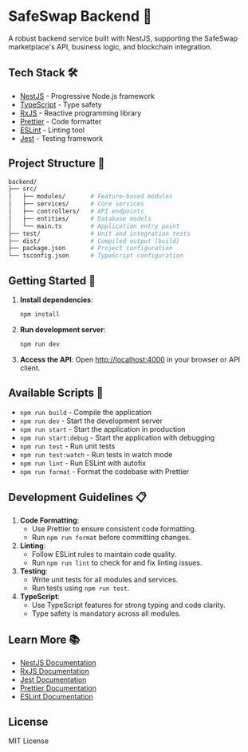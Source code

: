 # SafeSwap Backend 🚀

A robust backend service built with NestJS, supporting the SafeSwap marketplace's API, business logic, and blockchain integration.

## Tech Stack 🛠

- [NestJS](https://nestjs.com/) - Progressive Node.js framework
- [TypeScript](https://www.typescriptlang.org/) - Type safety
- [RxJS](https://rxjs.dev/) - Reactive programming library
- [Prettier](https://prettier.io/) - Code formatter
- [ESLint](https://eslint.org/) - Linting tool
- [Jest](https://jestjs.io/) - Testing framework

## Project Structure 📁

```bash
backend/
├── src/
│   ├── modules/       # Feature-based modules
│   ├── services/      # Core services
│   ├── controllers/   # API endpoints
│   ├── entities/      # Database models
│   └── main.ts        # Application entry point
├── test/              # Unit and integration tests
├── dist/              # Compiled output (build)
├── package.json       # Project configuration
└── tsconfig.json      # TypeScript configuration
```

## Getting Started 🚀

1. **Install dependencies**:
    
    ```bash
    npm install
    ```
    
2. **Run development server**:
    
    ```bash
    npm run dev
    ```
    
3. **Access the API**:
Open [http://localhost:4000](http://localhost:4000/) in your browser or API client.

## Available Scripts 📜

- `npm run build` - Compile the application
- `npm run dev` - Start the development server
- `npm run start` - Start the application in production
- `npm run start:debug` - Start the application with debugging
- `npm run test` - Run unit tests
- `npm run test:watch` - Run tests in watch mode
- `npm run lint` - Run ESLint with autofix
- `npm run format` - Format the codebase with Prettier

## Development Guidelines 📋

1. **Code Formatting**:
    - Use Prettier to ensure consistent code formatting.
    - Run `npm run format` before committing changes.
2. **Linting**:
    - Follow ESLint rules to maintain code quality.
    - Run `npm run lint` to check for and fix linting issues.
3. **Testing**:
    - Write unit tests for all modules and services.
    - Run tests using `npm run test`.
4. **TypeScript**:
    - Use TypeScript features for strong typing and code clarity.
    - Type safety is mandatory across all modules.

## Learn More 📚

- [NestJS Documentation](https://docs.nestjs.com/)
- [RxJS Documentation](https://rxjs.dev/api)
- [Jest Documentation](https://jestjs.io/docs/getting-started)
- [Prettier Documentation](https://prettier.io/docs/en/)
- [ESLint Documentation](https://eslint.org/docs/latest/)

## License

MIT License
